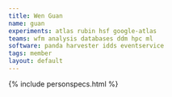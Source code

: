 ```yaml
---
title: Wen Guan
name: guan
experiments: atlas rubin hsf google-atlas
teams: wfm analysis databases ddm hpc ml
software: panda harvester idds eventservice
tags: member
layout: default
---
```


{% include personspecs.html %}
